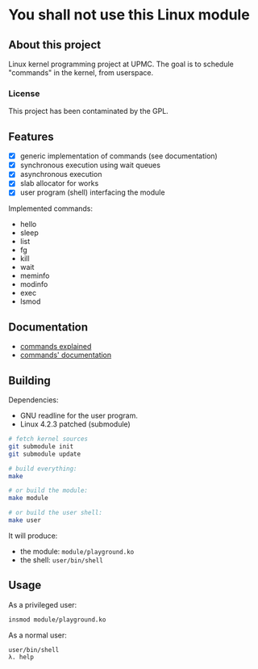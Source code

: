 # You shall not use this Linux module

## About this project

Linux kernel programming project at UPMC. The goal is to schedule "commands" in
the kernel, from userspace.

### License

This project has been contaminated by the GPL.

## Features

- [x] generic implementation of commands (see documentation)
- [x] synchronous execution using wait queues
- [x] asynchronous execution
- [x] slab allocator for works
- [x] user program (shell) interfacing the module

Implemented commands:

- hello
- sleep
- list
- fg
- kill
- wait
- meminfo
- modinfo
- exec
- lsmod

## Documentation

- [commands explained](Documentation/commands.md)
- [commands' documentation](Documentation/commands/)

## Building

Dependencies:
- GNU readline for the user program.
- Linux 4.2.3 patched (submodule)

```bash
# fetch kernel sources
git submodule init
git submodule update

# build everything:
make

# or build the module:
make module

# or build the user shell:
make user
```

It will produce:
- the module: `module/playground.ko`
- the shell: `user/bin/shell`

## Usage

As a privileged user:

```bash
insmod module/playground.ko
```

As a normal user:

```bash
user/bin/shell
λ. help
```
